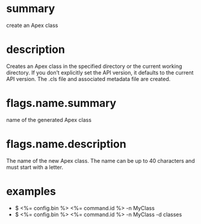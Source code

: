 # summary

create an Apex class

# description

Creates an Apex class in the specified directory or the current working directory. If you don’t explicitly set the API version, it defaults to the current API version. The .cls file and associated metadata file are created.

# flags.name.summary

name of the generated Apex class

# flags.name.description

The name of the new Apex class. The name can be up to 40 characters and must start with a letter.

# examples

- $ <%= config.bin %> <%= command.id %> -n MyClass
- $ <%= config.bin %> <%= command.id %> -n MyClass -d classes
